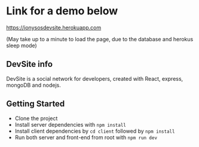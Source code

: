 # Link for a demo below
https://ionysosdevsite.herokuapp.com

(May take up to a minute to load the page, due to the database and herokus sleep mode)


## DevSite info

DevSite is a social network for developers, created with React, express, mongoDB and nodejs.

## Getting Started
* Clone the project
* Install server dependencies with `npm install`
* Install client dependencies by `cd client` followed by `npm install`
* Run both server and front-end from root with `npm run dev`

